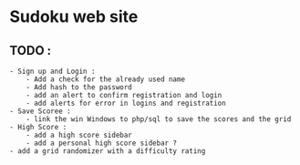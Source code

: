 # Sudoku web site

## TODO :
    - Sign up and Login :
        - Add a check for the already used name
        - Add hash to the password
        - add an alert to confirm registration and login
        - add alerts for error in logins and registration
    - Save Scoree :
        - link the win Windows to php/sql to save the scores and the grid
    - High Score : 
        - add a high score sidebar
        - add a personal high score sidebar ?
    - add a grid randomizer with a difficulty rating